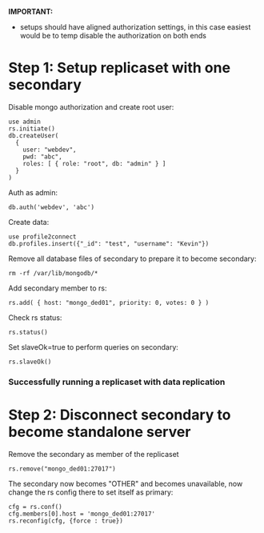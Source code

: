 __IMPORTANT:__

* setups should have aligned authorization settings, in this case easiest would be to temp disable the authorization on both ends

# Step 1: Setup replicaset with one secondary

Disable mongo authorization and create root user:

```
use admin
rs.initiate()
db.createUser(
  {
    user: "webdev",
    pwd: "abc",
    roles: [ { role: "root", db: "admin" } ]
  }
)
```

Auth as admin:

```
db.auth('webdev', 'abc')
```

Create data:

```
use profile2connect
db.profiles.insert({"_id": "test", "username": "Kevin"})
```

Remove all database files of secondary to prepare it to become secondary:

```
rm -rf /var/lib/mongodb/*
```

Add secondary member to rs:

```
rs.add( { host: "mongo_ded01", priority: 0, votes: 0 } )
```

Check rs status:

```
rs.status()
```

Set slaveOk=true to perform queries on secondary:

```
rs.slaveOk()
```

### Successfully running a replicaset with data replication

# Step 2: Disconnect secondary to become standalone server 

Remove the secondary as member of the replicaset

```
rs.remove("mongo_ded01:27017")
```

The secondary now becomes "OTHER" and becomes unavailable, now change the rs config there to set itself as primary:

```
cfg = rs.conf()
cfg.members[0].host = 'mongo_ded01:27017'
rs.reconfig(cfg, {force : true})
```
